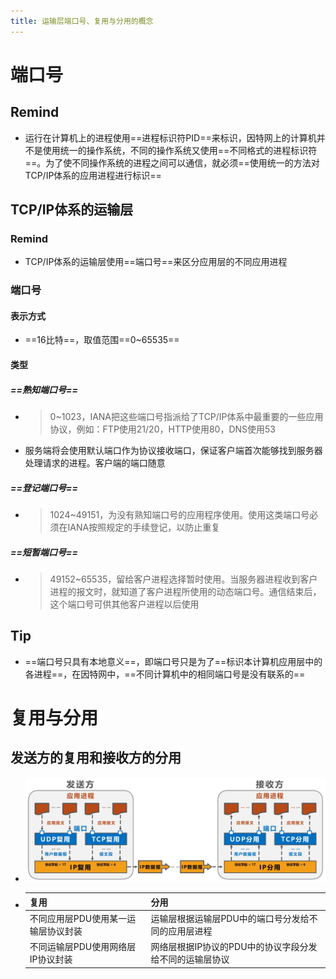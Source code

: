 ```yaml
---
title: 运输层端口号、复用与分用的概念
---
```




# 端口号

## Remind

- 运行在计算机上的进程使用==进程标识符PID==来标识，因特网上的计算机并不是使用统一的操作系统，不同的操作系统又使用==不同格式的进程标识符==。为了使不同操作系统的进程之间可以通信，就必须==使用统一的方法对TCP/IP体系的应用进程进行标识==

## TCP/IP体系的运输层

### Remind

- TCP/IP体系的运输层使用==端口号==来区分应用层的不同应用进程

### 端口号

#### 表示方式

- ==16比特==，取值范围==0~65535==

#### 类型

##### ==熟知端口号==

- > 0~1023，IANA把这些端口号指派给了TCP/IP体系中最重要的一些应用协议，例如：FTP使用21/20，HTTP使用80，DNS使用53

- 服务端将会使用默认端口作为协议接收端口，保证客户端首次能够找到服务器处理请求的进程。客户端的端口随意

##### ==登记端口号==

- > 1024~49151，为没有熟知端口号的应用程序使用。使用这类端口号必须在IANA按照规定的手续登记，以防止重复

##### ==短暂端口号==

- > 49152~65535，留给客户进程选择暂时使用。当服务器进程收到客户进程的报文时，就知道了客户进程所使用的动态端口号。通信结束后，这个端口号可供其他客户进程以后使用

## Tip

- ==端口号只具有本地意义==，即端口号只是为了==标识本计算机应用层中的各进程==，在因特网中，==不同计算机中的相同端口号是没有联系的==

# 复用与分用

## 发送方的复用和接收方的分用

- ![image-20250309160230467](./resource/image-20250309160230467.png)

- | 复用                                | 分用                                                    |
  | ----------------------------------- | ------------------------------------------------------- |
  | 不同应用层PDU使用某一运输层协议封装 | 运输层根据运输层PDU中的端口号分发给不同的应用层进程     |
  | 不同运输层PDU使用网络层IP协议封装   | 网络层根据IP协议的PDU中的协议字段分发给不同的运输层协议 |

  
